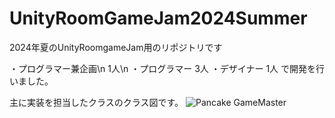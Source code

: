 # UnityRoomGameJam2024Summer
2024年夏のUnityRoomgameJam用のリポジトリです

・プログラマー兼企画\n
1人\n
・プログラマー
3人
・デザイナー
1人
で開発を行いました。

主に実装を担当したクラスのクラス図です。
![Pancake GameMaster](https://github.com/user-attachments/assets/d382b627-aff7-4c9c-b7b9-f032b3088115)
